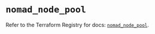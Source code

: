 # `nomad_node_pool`

Refer to the Terraform Registry for docs: [`nomad_node_pool`](https://registry.terraform.io/providers/hashicorp/nomad/2.2.0/docs/resources/node_pool).
